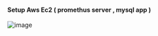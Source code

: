 #### Setup Aws Ec2 ( promethus server , mysql app ) 
![image](https://github.com/user-attachments/assets/7a21591d-dfc1-4819-9385-00dffe76b774)

